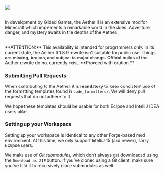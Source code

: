 <p align="center">

 <img src="http://i.imgur.com/RgWAINr.png"><br><br>

  In development by Gilded Games, the Aether II is an extensive mod for Minecraft which implements a remarkable world in the skies. Adventure, danger, and mystery awaits in the depths of the Aether.

</p>

<br>
**ATTENTION:** This availability is intended for programmers only. In its current state, the Aether II 1.8.9 rewrite isn't suitable for public use. Things are missing, broken, and subject to major change. Official builds of the Aether rewrite do not currently exist. **Proceed with caution.**

### Submitting Pull Requests
When contributing to the Aether, it is **mandatory** to keep consistent use of the formatting templates found in `code_formatters/`. We will deny pull requests that do not adhere to it.

We hope these templates should be usable for both Eclipse and IntelliJ IDEA users alike.

### Setting up your Workspace
Setting up your workspace is identical to any other Forge-based mod environment. At this time, we only support IntelliJ 15 (and newer), sorry Eclipse users.

We make use of _Git submodules_, which don't always get downloaded using the `Download as ZIP` button. If you've cloned using a Git client, make sure you've told it to recursively clone submodules as well.